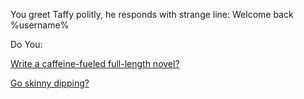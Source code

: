 You greet Taffy politly, he responds with strange line:
  Welcome back %username%

Do You:

[Write a caffeine-fueled full-length novel?](novel/full-length-novel.md)

[Go skinny dipping?](nude-run/nude-run.md)